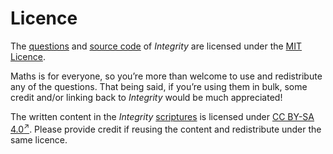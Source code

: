 # Licence
<!-- #SQUARK live!
| dest = info/licence
| capt = Usage of content from Integrity
| index = info
| update = 2025 September 15
-->

The [questions](https://github.com/Sup2point0/integrity/questions/all) and [source code](https://github.com/Sup2point0/integrity) of *Integrity* are licensed under the [MIT Licence](https://github.com/Sup2point0/integrity/blob/main/LICENSE).

Maths is for everyone, so you’re more than welcome to use and redistribute any of the questions. That being said, if you’re using them in bulk, some credit and/or linking back to *Integrity* would be much appreciated!

The written content in the *Integrity* [scriptures](../scriptures) is licensed under [CC BY-SA 4.0<sup>↗</sup>](https://creativecommons.org/licenses/by-sa/4.0). Please provide credit if reusing the content and redistribute under the same licence.
